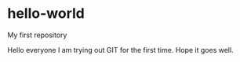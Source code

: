 # hello-world
My first repository

Hello everyone
I am trying out GIT for the first time.
Hope it goes well.
